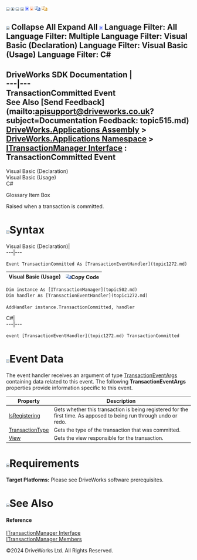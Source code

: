 ![](dotnetimages/collapse.gif) ![](dotnetimages/expand.gif) ![](dotnetimages/collapse.gif) ![](dotnetimages/expand.gif) ![](dotnetimages/drpdown.gif) ![](dotnetimages/drpdown_orange.gif) ![](dotnetimages/copycode.gif) ![](dotnetimages/copycodeHighlight.gif)

![](dotnetimages/collapse.gif) Collapse All Expand All ![](dotnetimages/drpdown.gif) Language Filter: All  Language Filter: Multiple  Language Filter: Visual Basic (Declaration) Language Filter: Visual Basic (Usage) Language Filter: C#  
---  
DriveWorks SDK Documentation  |   
---|---  
TransactionCommitted Event   
See Also [Send Feedback](mailto:apisupport@driveworks.co.uk?subject=Documentation Feedback: topic515.md)  
[DriveWorks.Applications Assembly](topic13.md) > [DriveWorks.Applications Namespace](topic16.md) > [ITransactionManager Interface](topic502.md) : TransactionCommitted Event  
---  
  
Visual Basic (Declaration)    
Visual Basic (Usage)    
C# 

Glossary Item Box

Raised when a transaction is committed. 

# ![](dotnetimages/collapse.gif)Syntax

Visual Basic (Declaration)|   
---|---  
      
    
    Event TransactionCommitted As [TransactionEventHandler](topic1272.md)  
  
Visual Basic (Usage)| ![](dotnetimages/copycode.gif)Copy Code  
---|---  
      
    
    Dim instance As [ITransactionManager](topic502.md)
    Dim handler As [TransactionEventHandler](topic1272.md)
     
    AddHandler instance.TransactionCommitted, handler  
  
C#|   
---|---  
      
    
    event [TransactionEventHandler](topic1272.md) TransactionCommitted  
  
# ![](dotnetimages/collapse.gif)Event Data

The event handler receives an argument of type [TransactionEventArgs](topic1109.md) containing data related to this event. The following **TransactionEventArgs** properties provide information specific to this event.

Property| Description  
---|---  
[IsRegistering](topic1116.md)| Gets whether this transaction is being registered for the first time. As apposed to being run through undo or redo.   
[TransactionType](topic1117.md)| Gets the type of the transaction that was committed.   
[View](topic1118.md)| Gets the view responsible for the transaction.   
  
# ![](dotnetimages/collapse.gif)Requirements

**Target Platforms:** Please see DriveWorks software prerequisites.

# ![](dotnetimages/collapse.gif)See Also

#### Reference

[ITransactionManager Interface](topic502.md)   
[ITransactionManager Members](topic503.md)

©2024 DriveWorks Ltd. All Rights Reserved.
